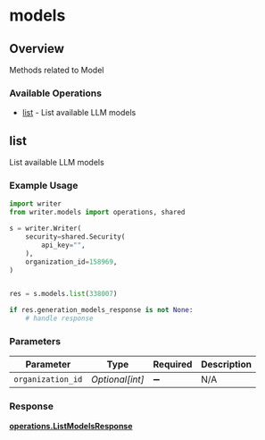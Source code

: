 # models

## Overview

Methods related to Model

### Available Operations

* [list](#list) - List available LLM models

## list

List available LLM models

### Example Usage

```python
import writer
from writer.models import operations, shared

s = writer.Writer(
    security=shared.Security(
        api_key="",
    ),
    organization_id=158969,
)


res = s.models.list(338007)

if res.generation_models_response is not None:
    # handle response
```

### Parameters

| Parameter          | Type               | Required           | Description        |
| ------------------ | ------------------ | ------------------ | ------------------ |
| `organization_id`  | *Optional[int]*    | :heavy_minus_sign: | N/A                |


### Response

**[operations.ListModelsResponse](../../models/operations/listmodelsresponse.md)**

